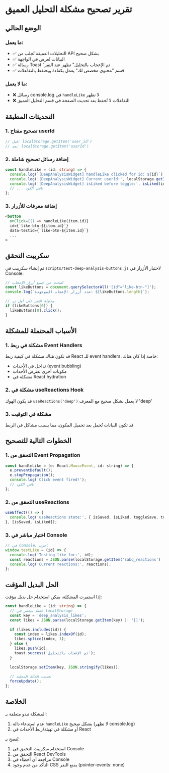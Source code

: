 # تقرير تصحيح مشكلة التحليل العميق

## الوضع الحالي

### ما يعمل:
- ✅ التحليلات العميقة تُجلب من API بشكل صحيح
- ✅ البيانات تُعرض في الواجهة
- ✅ رسالة Toast "تم الإعجاب بالتحليل" تظهر عند النقر
- ✅ قسم "محتوى مخصص لك" يعمل بكفاءة ويحتفظ بالتفاعلات

### ما لا يعمل:
- ❌ رسائل console.log في `handleLike` لا تظهر
- ❌ التفاعلات لا تُحفظ بعد تحديث الصفحة في قسم التحليل العميق

## التحديثات المطبقة

### 1. تصحيح مفتاح userId
```typescript
// قبل: localStorage.getItem('user_id')
// بعد: localStorage.getItem('userId')
```

### 2. إضافة رسائل تصحيح شاملة
```typescript
const handleLike = (id: string) => {
  console.log(`[DeepAnalysisWidget] handleLike clicked for id: ${id}`);
  console.log('[DeepAnalysisWidget] Current userId:', localStorage.getItem('userId'));
  console.log('[DeepAnalysisWidget] isLiked before toggle:', isLiked(id));
  // ... باقي الكود
};
```

### 3. إضافة معرفات للأزرار
```html
<button
  onClick={() => handleLike(item.id)}
  id={`like-btn-${item.id}`}
  data-testid={`like-btn-${item.id}`}
  ...
>
```

## سكريبت التحقق

تم إنشاء سكريبت في `scripts/test-deep-analysis-buttons.js` لاختبار الأزرار في Console:

```javascript
// البحث عن جميع أزرار الإعجاب
const likeButtons = document.querySelectorAll('[id^="like-btn-"]');
console.log(`عدد أزرار الإعجاب الموجودة: ${likeButtons.length}`);

// محاولة النقر على أول زر
if (likeButtons[0]) {
  likeButtons[0].click();
}
```

## الأسباب المحتملة للمشكلة

### 1. مشكلة في ربط Event Handlers
قد تكون هناك مشكلة في كيفية ربط React للـ event handlers، خاصة إذا كان هناك:
- تداخل في الأحداث (event bubbling)
- مكونات أخرى تعترض الأحداث
- مشكلة في React hydration

### 2. مشكلة في useReactions Hook
قد يكون الهوك `useReactions('deep')` لا يعمل بشكل صحيح مع المعرف 'deep'

### 3. مشكلة في التوقيت
قد تكون البيانات تُحمل بعد تحميل المكون، مما يسبب مشاكل في الربط

## الخطوات التالية للتصحيح

### 1. التحقق من Event Propagation
```javascript
const handleLike = (e: React.MouseEvent, id: string) => {
  e.preventDefault();
  e.stopPropagation();
  console.log('Click event fired!');
  // باقي الكود
};
```

### 2. التحقق من useReactions
```javascript
useEffect(() => {
  console.log('useReactions state:', { isSaved, isLiked, toggleSave, toggleLike });
}, [isSaved, isLiked]);
```

### 3. اختبار مباشر في Console
```javascript
// في Console، جرب:
window.testLike = (id) => {
  console.log('Testing like for:', id);
  const reactions = JSON.parse(localStorage.getItem('sabq_reactions') || '{}');
  console.log('Current reactions:', reactions);
};
```

## الحل البديل المؤقت

إذا استمرت المشكلة، يمكن استخدام حل بديل مؤقت:

```typescript
const handleLike = (id: string) => {
  // حفظ مباشر في localStorage
  const key = 'deep_analysis_likes';
  const likes = JSON.parse(localStorage.getItem(key) || '[]');
  
  if (likes.includes(id)) {
    const index = likes.indexOf(id);
    likes.splice(index, 1);
  } else {
    likes.push(id);
    toast.success('تم الإعجاب بالتحليل');
  }
  
  localStorage.setItem(key, JSON.stringify(likes));
  
  // تحديث الحالة المحلية
  forceUpdate();
};
```

## الخلاصة

المشكلة تبدو متعلقة بـ:
1. عدم استدعاء دالة `handleLike` بشكل صحيح (لا تظهر console.log)
2. أو مشكلة في تهيئة/ربط الأحداث في React

يُنصح بـ:
1. استخدام سكريبت التحقق في Console
2. التحقق من React DevTools
3. مراجعة أي أخطاء في Console
4. التأكد من عدم وجود CSS يمنع النقر (pointer-events: none) 